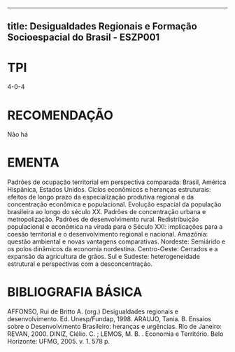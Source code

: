 
---
title: Desigualdades Regionais e Formação Socioespacial do Brasil - ESZP001 
---

# TPI

4-0-4

# RECOMENDAÇÃO

Não há

# EMENTA

Padrões de ocupação territorial em perspectiva comparada: Brasil, América Hispânica, Estados Unidos. Ciclos econômicos e heranças estruturais: efeitos de longo prazo da especialização produtiva regional e da concentração econômica e populacional. Evolução espacial da população brasileira ao longo do século XX. Padrões de concentração urbana e metropolização. Padrões de desenvolvimento rural. Redistribuição populacional e econômica na virada para o Século XXI: implicações para a coesão territorial e o desenvolvimento regional e nacional. Amazônia: questão ambiental e novas vantagens comparativas. Nordeste: Semiárido e os polos dinâmicos da economia nordestina. Centro-Oeste: Cerrados e a expansão da agricultura de grãos. Sul e Sudeste: heterogeneidade estrutural e perspectivas com a desconcentração.

# BIBLIOGRAFIA BÁSICA

AFFONSO, Rui de Britto A. (org.) Desigualdades regionais e desenvolvimento. Ed. Unesp/Fundap, 1998.
ARAUJO, Tania. B. Ensaios sobre o Desenvolvimento Brasileiro: heranças e urgências. Rio de Janeiro: REVAN, 2000.
DINIZ, Clélio. C. ; LEMOS, M. B. . Economia e Território. Belo Horizonte: UFMG, 2005. v. 1. 578 p.
        
